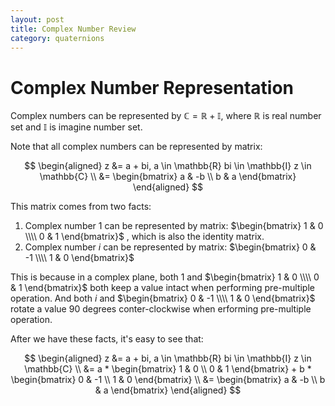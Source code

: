 ```yaml
---
layout: post
title: Complex Number Review
category: quaternions
---
```


# Complex Number Representation

Complex numbers can be represented by $\mathbb{C} = \mathbb{R} + \mathbb{I}$, where $\mathbb{R}$ is real number set and $\mathbb{I}$ is imagine number set.

Note that all complex numbers can be represented by matrix:

$$
\begin{aligned}
    z &= a + bi,
    a \in \mathbb{R}
    bi \in \mathbb{I}
    z \in \mathbb{C} \\
    &=
    \begin{bmatrix}
        a & -b \\
        b & a
    \end{bmatrix}
\end{aligned}
$$

This matrix comes from two facts:

1. Complex number $1$ can be represented by matrix: $\begin{bmatrix} 1 & 0 \\\\ 0 & 1 \end{bmatrix}$ , which is also the identity matrix.
2. Complex number $i$ can be represented by matrix: $\begin{bmatrix} 0 & -1 \\\\ 1 & 0 \end{bmatrix}$

This is because in a complex plane, both $1$ and $\begin{bmatrix} 1 & 0 \\\\ 0 & 1 \end{bmatrix}$ both keep a value intact when performing pre-multiple operation. And both $i$ and $\begin{bmatrix} 0 & -1 \\\\ 1 & 0 \end{bmatrix}$ rotate a value 90 degrees conter-clockwise when erforming pre-multiple operation.

After we have these facts, it's easy to see that:

$$
\begin{aligned}
    z &= a + bi,
    a \in \mathbb{R}
    bi \in \mathbb{I}
    z \in \mathbb{C} \\
    &= a * 
    \begin{bmatrix}
        1 & 0 \\
        0 & 1
    \end{bmatrix}
    + b *
    \begin{bmatrix}
        0 & -1 \\
        1 & 0
    \end{bmatrix} \\
    &=
    \begin{bmatrix}
        a & -b \\
        b & a
    \end{bmatrix}
\end{aligned}
$$
